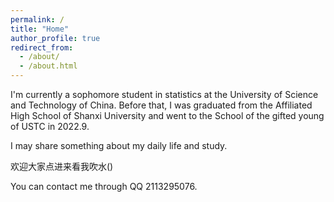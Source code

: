 ```yaml
---
permalink: /
title: "Home"
author_profile: true
redirect_from: 
  - /about/
  - /about.html
---
```

I'm currently a sophomore student in statistics at the University of Science and Technology of China. Before that, I was graduated from the Affiliated High School of Shanxi University and went to the School of the gifted young of USTC in 2022.9.

I may share something about my daily life and study.

欢迎大家点进来看我吹水()

You can contact me through QQ 2113295076.

